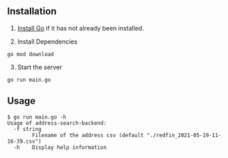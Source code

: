## Installation

1. [Install Go](https://golang.org/doc/install) if it has not already been installed.

2. Install Dependencies

```go mod download```

3. Start the server 

```go run main.go```

## Usage

```
$ go run main.go -h
Usage of address-search-backend:
  -f string
    	Filename of the address csv (default "./redfin_2021-05-19-11-16-39.csv")
  -h	Display help information
```
